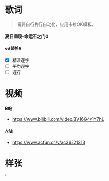 # 歌词

> 需要自行执行自动化，应用卡拉OK模板。
>

#### 夏日重现-命运石之门0

#### ed替换6

- [x] 精准逐字
- [ ] 平均逐字
- [ ] 逐行

# 视频

#### ~~B站~~

- https://www.bilibili.com/video/BV16G4y1Y7hL

#### A站

- https://www.acfun.cn/v/ac36321313

# 样张

<img src="https://i1.hdslb.com/bfs/archive/f3aa4a206fa9da35802457a48ea639e7a88b966a.jpg" style="zoom:33%;" />


